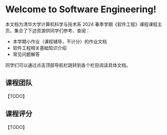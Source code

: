 # Welcome to Software Engineering!

本文档为清华大学计算机科学与技术系 2024 春季学期《软件工程》课程课程主页，集合了下述资源供同学们参考、查阅：

- 本学期小作业（课程辅导，不计分）的作业文档
- 软件工程相关基础知识介绍
- 常见问题解答

同学们可以通过点击顶部导航栏跳转到各个栏目阅读具体文档。

## 课程团队

【TODO】
<!-- - 任课教师
  - 王建勇（计算机系网络所）
- 本文档维护者 & 小作业助教
  - 钱厚德（前端、[Ashitemaru](https://ashitemaru.github.io)）
  - 高焕昂（后端、[c7w](https://c7w.tech)）
  - 王博文（CICD、[abmfy](https://abmfy.github.io)）
- 大作业助教
  - 【PRJ1】高焕昂
  - 【PRJ2】钱厚德、王博文
  - 【PRJ3】董博文、孙宇涛
- 随堂助教
  - 徐嘉诚
- SECoder 平台助教
  - 王雨田 -->

## 课程评分

【TODO】
